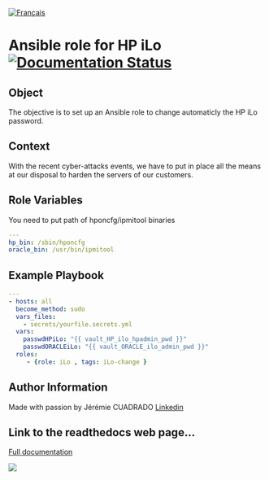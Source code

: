 [![Français](http://upload.wikimedia.org/wikipedia/commons/1/14/Flag_of_france.png "Française")](README-FR.md)

<h1>
  <span>Ansible role for HP iLo</span>
  <a href='http://ansible_role_iLo.rtfd.io/en/latest/?badge=latest'>
    <img src='https://readthedocs.org/projects/ansible_role_iLo/badge/?version=latest' alt='Documentation Status' />
  </a>
</h1>

## Object

The objective is to set up an Ansible role to change automaticly the HP iLo password.

## Context

With the recent cyber-attacks events, we have to put in place all the means at our disposal to harden the servers of our customers.

## Role Variables
You need to put path of hponcfg/ipmitool binaries

```yml
---
hp_bin: /sbin/hponcfg
oracle_bin: /usr/bin/ipmitool
```

## Example Playbook


```yml
---
- hosts: all
  become_method: sudo
  vars_files:
    - secrets/yourfile.secrets.yml
  vars:
    passwdHPiLo: "{{ vault_HP_ilo_hpadmin_pwd }}"
    passwdORACLEiLo: "{{ vault_ORACLE_ilo_admin_pwd }}"
  roles:
     - {role: iLo , tags: iLo-change }
```


## Author Information
Made with passion by Jérémie CUADRADO [Linkedin](http://lnked.in/jcua)


## Link to the readthedocs web page...
[Full documentation](http://ansible_role_iLo.readthedocs.io/en/latest/)

[![](https://hydra-media.cursecdn.com/bukkit.gamepedia.com/4/4d/AGPL_icon.png "")](LICENSE)